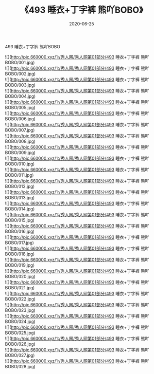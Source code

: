 ﻿---
layout: post
title:  《493 睡衣+丁字裤 熊吖BOBO》
date:   2020-06-25
img: http://pic.660000.xyz/1:/秀人网/秀人网第01部分/493 睡衣+丁字裤 熊吖BOBO/000.jpg
categories: [美女, 清纯, 唯美]
---

493 睡衣+丁字裤 熊吖BOBO

  ![](http://pic.660000.xyz/1:/秀人网/秀人网第01部分/493 睡衣+丁字裤 熊吖BOBO/001.jpg) <br> ![](http://pic.660000.xyz/1:/秀人网/秀人网第01部分/493 睡衣+丁字裤 熊吖BOBO/002.jpg) <br> ![](http://pic.660000.xyz/1:/秀人网/秀人网第01部分/493 睡衣+丁字裤 熊吖BOBO/003.jpg) <br> ![](http://pic.660000.xyz/1:/秀人网/秀人网第01部分/493 睡衣+丁字裤 熊吖BOBO/004.jpg) <br> ![](http://pic.660000.xyz/1:/秀人网/秀人网第01部分/493 睡衣+丁字裤 熊吖BOBO/005.jpg) <br> ![](http://pic.660000.xyz/1:/秀人网/秀人网第01部分/493 睡衣+丁字裤 熊吖BOBO/006.jpg) <br> ![](http://pic.660000.xyz/1:/秀人网/秀人网第01部分/493 睡衣+丁字裤 熊吖BOBO/007.jpg) <br> ![](http://pic.660000.xyz/1:/秀人网/秀人网第01部分/493 睡衣+丁字裤 熊吖BOBO/008.jpg) <br> ![](http://pic.660000.xyz/1:/秀人网/秀人网第01部分/493 睡衣+丁字裤 熊吖BOBO/009.jpg) <br> ![](http://pic.660000.xyz/1:/秀人网/秀人网第01部分/493 睡衣+丁字裤 熊吖BOBO/010.jpg) <br> ![](http://pic.660000.xyz/1:/秀人网/秀人网第01部分/493 睡衣+丁字裤 熊吖BOBO/011.jpg) <br> ![](http://pic.660000.xyz/1:/秀人网/秀人网第01部分/493 睡衣+丁字裤 熊吖BOBO/012.jpg) <br> ![](http://pic.660000.xyz/1:/秀人网/秀人网第01部分/493 睡衣+丁字裤 熊吖BOBO/013.jpg) <br> ![](http://pic.660000.xyz/1:/秀人网/秀人网第01部分/493 睡衣+丁字裤 熊吖BOBO/014.jpg) <br> ![](http://pic.660000.xyz/1:/秀人网/秀人网第01部分/493 睡衣+丁字裤 熊吖BOBO/015.jpg) <br> ![](http://pic.660000.xyz/1:/秀人网/秀人网第01部分/493 睡衣+丁字裤 熊吖BOBO/016.jpg) <br> ![](http://pic.660000.xyz/1:/秀人网/秀人网第01部分/493 睡衣+丁字裤 熊吖BOBO/017.jpg) <br> ![](http://pic.660000.xyz/1:/秀人网/秀人网第01部分/493 睡衣+丁字裤 熊吖BOBO/018.jpg) <br> ![](http://pic.660000.xyz/1:/秀人网/秀人网第01部分/493 睡衣+丁字裤 熊吖BOBO/019.jpg) <br> ![](http://pic.660000.xyz/1:/秀人网/秀人网第01部分/493 睡衣+丁字裤 熊吖BOBO/020.jpg) <br> ![](http://pic.660000.xyz/1:/秀人网/秀人网第01部分/493 睡衣+丁字裤 熊吖BOBO/021.jpg) <br> ![](http://pic.660000.xyz/1:/秀人网/秀人网第01部分/493 睡衣+丁字裤 熊吖BOBO/022.jpg) <br> ![](http://pic.660000.xyz/1:/秀人网/秀人网第01部分/493 睡衣+丁字裤 熊吖BOBO/023.jpg) <br> ![](http://pic.660000.xyz/1:/秀人网/秀人网第01部分/493 睡衣+丁字裤 熊吖BOBO/024.jpg) <br> ![](http://pic.660000.xyz/1:/秀人网/秀人网第01部分/493 睡衣+丁字裤 熊吖BOBO/025.jpg) <br> ![](http://pic.660000.xyz/1:/秀人网/秀人网第01部分/493 睡衣+丁字裤 熊吖BOBO/026.jpg) <br> ![](http://pic.660000.xyz/1:/秀人网/秀人网第01部分/493 睡衣+丁字裤 熊吖BOBO/027.jpg) <br> ![](http://pic.660000.xyz/1:/秀人网/秀人网第01部分/493 睡衣+丁字裤 熊吖BOBO/028.jpg) <br>